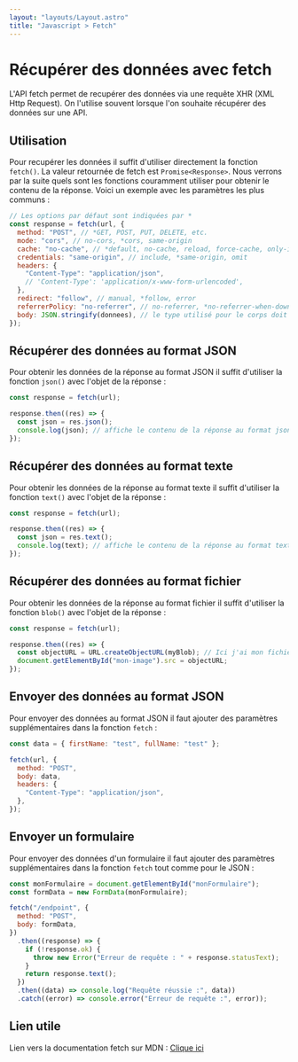 ```yaml
---
layout: "layouts/Layout.astro"
title: "Javascript > Fetch"
---
```


# Récupérer des données avec fetch

L'API fetch permet de recupérer des données via une requête XHR (XML Http Request). On l'utilise souvent lorsque l'on souhaite récupérer des données sur une API.

## Utilisation

Pour recupérer les données il suffit d'utiliser directement la fonction `fetch()`. La valeur retournée de fetch est `Promise<Response>`. Nous verrons par la suite quels sont les fonctions couramment utiliser pour obtenir le contenu de la réponse. Voici un exemple avec les paramètres les plus communs :

```js
// Les options par défaut sont indiquées par *
const response = fetch(url, {
  method: "POST", // *GET, POST, PUT, DELETE, etc.
  mode: "cors", // no-cors, *cors, same-origin
  cache: "no-cache", // *default, no-cache, reload, force-cache, only-if-cached
  credentials: "same-origin", // include, *same-origin, omit
  headers: {
    "Content-Type": "application/json",
    // 'Content-Type': 'application/x-www-form-urlencoded',
  },
  redirect: "follow", // manual, *follow, error
  referrerPolicy: "no-referrer", // no-referrer, *no-referrer-when-downgrade, origin, origin-when-cross-origin, same-origin, strict-origin, strict-origin-when-cross-origin, unsafe-url
  body: JSON.stringify(donnees), // le type utilisé pour le corps doit correspondre à l'en-tête "Content-Type"
});
```

## Récupérer des données au format JSON

Pour obtenir les données de la réponse au format JSON il suffit d'utiliser la fonction `json()` avec l'objet de la réponse :

```js
const response = fetch(url);

response.then((res) => {
  const json = res.json();
  console.log(json); // affiche le contenu de la réponse au format json (donc un type Object)
});
```

## Récupérer des données au format texte

Pour obtenir les données de la réponse au format texte il suffit d'utiliser la fonction `text()` avec l'objet de la réponse :

```js
const response = fetch(url);

response.then((res) => {
  const json = res.text();
  console.log(text); // affiche le contenu de la réponse au format text (donc un type string)
});
```

## Récupérer des données au format fichier

Pour obtenir les données de la réponse au format fichier il suffit d'utiliser la fonction `blob()` avec l'objet de la réponse :

```js
const response = fetch(url);

response.then((res) => {
  const objectURL = URL.createObjectURL(myBlob); // Ici j'ai mon fichier sous forme d'url par exemple que je peux place dans une image pour l'afficher
  document.getElementById("mon-image").src = objectURL;
});
```

## Envoyer des données au format JSON

Pour envoyer des données au format JSON il faut ajouter des paramètres supplémentaires dans la fonction `fetch` :

```js
const data = { firstName: "test", fullName: "test" };

fetch(url, {
  method: "POST",
  body: data,
  headers: {
    "Content-Type": "application/json",
  },
});
```

## Envoyer un formulaire

Pour envoyer des données d'un formulaire il faut ajouter des paramètres supplémentaires dans la fonction `fetch` tout comme pour le JSON :

```js
const monFormulaire = document.getElementById("monFormulaire");
const formData = new FormData(monFormulaire);

fetch("/endpoint", {
  method: "POST",
  body: formData,
})
  .then((response) => {
    if (!response.ok) {
      throw new Error("Erreur de requête : " + response.statusText);
    }
    return response.text();
  })
  .then((data) => console.log("Requête réussie :", data))
  .catch((error) => console.error("Erreur de requête :", error));
```

## Lien utile

Lien vers la documentation fetch sur MDN : [Clique ici](https://developer.mozilla.org/fr/docs/Web/API/Fetch_API)
